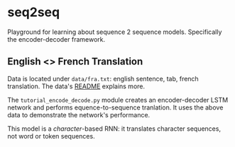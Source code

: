 # seq2seq

Playground for learning about sequence 2 sequence models. Specifically the encoder-decoder 
framework.

## English <> French Translation

Data is located under `data/fra.txt`: english sentence, tab, french translation. The data's
[README](data/README.md) explains more.

The `tutorial_encode_decode.py` module creates an encoder-decoder LSTM network and performs 
equence-to-sequence tranlation. It uses the above data to demonstrate the network's performance.

This model is a _character_-based RNN: it translates character sequences, not word or token
sequences.

